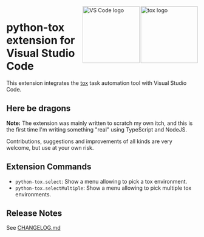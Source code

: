 <a href="https://tox.readthedocs.io">
    <img src="https://raw.githubusercontent.com/tox-dev/tox/master/docs/_static/img/tox.png"
         alt="tox logo"
         height="150px"
         align="right">
    <img src="https://media.githubusercontent.com/media/microsoft/vscode-docs/main/images/logo-stable.png"
         alt="VS Code logo"
         height="150px"
         align="right">
</a>

# python-tox extension for Visual Studio Code

This extension integrates the [tox](https://tox.readthedocs.io/) task automation tool with Visual Studio Code.

<!-- TODO: screenshot -->

## Here be dragons

**Note:** The extension was mainly written to scratch my own itch, and this is
the first time I'm writing something "real" using TypeScript and NodeJS.

Contributions, suggestions and improvements of all kinds are very welcome,
but use at your own risk.

## Extension Commands

* `python-tox.select`: Show a menu allowing to pick a tox environment.
* `python-tox.selectMultiple`: Show a menu allowing to pick multiple tox environments.

## Release Notes

See [CHANGELOG.md](CHANGELOG.md)
